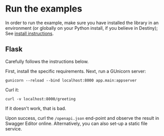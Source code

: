 # Run the examples

In order to run the example, make sure you have installed the library in an environment
(or globally on your Python install, if you believe in Destiny);
See [install instructions](../README.md).

## Flask

Carefully follows the instructions below.

First, install the specific requirements.
Next, run a GUnicorn server:
```
gunicorn --reload --bind localhost:8000 app.main:appserver
```
Curl it:
```
curl -v localhost:8000/greeting
```
If it doesn't work, that is bad.

Upon success, curl the `/openapi.json` end-point
and observe the result in Swagger Editor online. Alternatively, you can also
set-up a static file service.